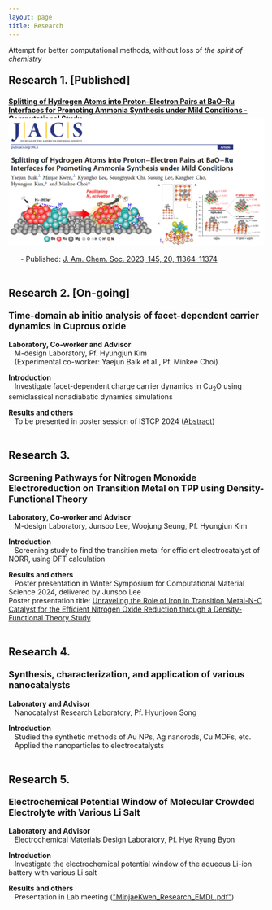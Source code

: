 ```yaml
---
layout: page
title: Research
---
```


<p class="message">
  Attempt for better computational methods, without loss of <i>the spirit of chemistry</i>
</p>

<!--===========================================-->

<p style="font-size: 150%;">
      <strong>Research 1. [Published]</strong>
</p>

<!--
<div style="max-width:30%; height:auto; border:2px solid black; float:left; margin-right:30px; margin-bottom:10px;">
  <a href="https://minjaekwen.github.io/research1">
    <img src="/images/R1_TN.png" style="width:200px; height:160px;" />
  </a>
</div>
<p style="max-width:100%; height:auto; font-size: 120%">
  <a href="https://minjaekwen.github.io/research1">
    <strong>Splitting of Hydrogen Atoms into Proton–Electron Pairs at BaO–Ru Interfaces for Promoting Ammonia Synthesis under Mild Conditions - Computational Study</strong>
  </a>
</p>

-->

<a href="https://minjaekwen.github.io/research1">
  <strong>Splitting of Hydrogen Atoms into Proton–Electron Pairs at BaO–Ru Interfaces for Promoting Ammonia Synthesis under Mild Conditions - Computational Study</strong>
</a>
<a href="https://minjaekwen.github.io/research1">
  <p align="center" style="max-width:100%; height:auto; margin-top:-10px;">
    <img src="/images/R1_full.png" style="max-width:100%; height:auto;" />
  </p>
</a>
&nbsp;&nbsp;&nbsp;&nbsp;&nbsp;&nbsp;- Published: <a href="https://minjaekwen.github.io/research1">J. Am. Chem. Soc. 2023, 145, 20, 11364–11374</a>



<!--===========================================-->
<p style="font-size: 150%;">
      <br><strong>Research 2. [On-going] </strong>
</p>
<p style="font-size: 125%;">
      <strong>Time-domain ab initio analysis of facet-dependent carrier dynamics in Cuprous oxide</strong>
</p>

<strong>Laboratory, Co-worker and Advisor</strong><br>
&nbsp;&nbsp;&nbsp;M-design Laboratory, Pf. Hyungjun Kim<br>
&nbsp;&nbsp;&nbsp;(Experimental co-worker: Yaejun Baik et al., Pf. Minkee Choi)

<strong>Introduction</strong><br>
&nbsp;&nbsp;&nbsp;Investigate facet-dependent charge carrier dynamics in Cu<sub>2</sub>O using semiclassical nonadiabatic dynamics simulations

<strong>Results and others</strong><br>
&nbsp;&nbsp;&nbsp;To be presented in poster session of ISTCP 2024 (<a href="/files/Minjae_Kwen_Abstract_ISTCP.pdf">Abstract</a>)
<br>
<!--===========================================-->
<p style="font-size: 150%;">
      <br><strong>Research 3. </strong>
</p>
<p style="font-size: 125%;">
      <strong>Screening Pathways for Nitrogen Monoxide Electroreduction on Transition Metal on
TPP using Density-Functional Theory</strong>
</p>

<strong>Laboratory, Co-worker and Advisor</strong><br>
&nbsp;&nbsp;&nbsp;M-design Laboratory, Junsoo Lee, Woojung Seung, Pf. Hyungjun Kim

<strong>Introduction</strong><br>
&nbsp;&nbsp;&nbsp;Screening study to find the transition metal for efficient electrocatalyst of NORR, using DFT calculation

<strong>Results and others</strong><br>
&nbsp;&nbsp;&nbsp;Poster presentation in Winter Symposium for Computational Material Science 2024, delivered by Junsoo Lee<br>
Poster presentation title: <a href="/files/Minjae_Kwen_Abstract_ISTCP.pdf">Unraveling the Role of Iron in Transition Metal-N-C Catalyst for the Efficient Nitrogen Oxide Reduction through a Density-Functional Theory Study</a>
<br>
<!--===========================================-->
<p style="font-size: 150%;">
      <br><strong>Research 4. </strong>
</p>
<p style="font-size: 125%;">
      <strong>Synthesis, characterization, and application of various nanocatalysts</strong>
</p>

<strong>Laboratory and Advisor</strong><br>
&nbsp;&nbsp;&nbsp;Nanocatalyst Research Laboratory, Pf. Hyunjoon Song<br>

<strong>Introduction</strong><br>
&nbsp;&nbsp;&nbsp;Studied the synthetic methods of Au NPs, Ag nanorods, Cu MOFs, etc.<br>
&nbsp;&nbsp;&nbsp;Applied the nanoparticles to electrocatalysts
<br>
<!--===========================================-->
<p style="font-size: 150%;">
      <br><strong>Research 5. </strong>
</p>
<p style="font-size: 125%;">
      <strong>Electrochemical Potential Window of Molecular Crowded Electrolyte with Various Li
Salt</strong>
</p>

<strong>Laboratory and Advisor</strong><br>
&nbsp;&nbsp;&nbsp;Electrochemical Materials Design Laboratory, Pf. Hye Ryung Byon<br>

<strong>Introduction</strong><br>
&nbsp;&nbsp;&nbsp;Investigate the electrochemical potential window of the aqueous Li-ion battery with various Li salt

<strong>Results and others</strong><br>
&nbsp;&nbsp;&nbsp;Presentation in Lab meeting (<a href="">"MinjaeKwen_Research_EMDL.pdf"</a>)

<!--
* [normalize.css](http://necolas.github.io/normalize.css/), a modern, HTML5-ready alternative to CSS resets.
* [Font Awesome](https://fontawesome.com/v4.7.0/), the iconic font and CSS toolkit.
* [Hover.css](http://ianlunn.github.io/Hover/), a collection of CSS3 powered hover effects. 

Celeste is <i class="fa fa-code"></i> with <i class="fa fa-heart"></i> by [@nicoelayda](https://github.com/nicoelayda). Learn more and contribute on [GitHub](https://github.com/nicoelayda/celeste).

Thanks for reading!-->

